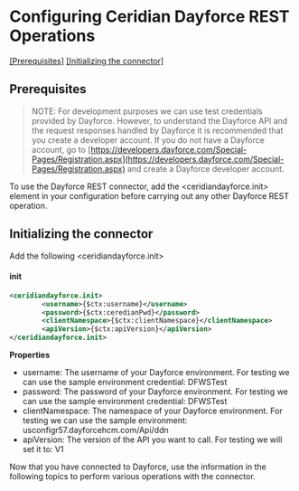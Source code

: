 # Configuring Ceridian Dayforce REST Operations

[[Prerequisites]](#Prerequisites) [[Initializing the connector]](#initializing-the-connector)

## Prerequisites

> NOTE: For development purposes we can use test credentials provided by Dayforce. However, to understand the Dayforce API and the request responses handled by Dayforce it is recommended that you create a developer account. If you do not have a Dayforce account, go to [https://developers.dayforce.com/Special-Pages/Registration.aspx](https://developers.dayforce.com/Special-Pages/Registration.aspx) and create a Dayforce developer account.

To use the Dayforce REST connector, add the <ceridiandayforce.init> element in your configuration before carrying out any other Dayforce REST operation. 

## Initializing the connector
Add the following <ceridiandayforce.init>

#### init
```xml
<ceridiandayforce.init>
        <username>{$ctx:username}</username>
        <password>{$ctx:ceredianPwd}</password>
        <clientNamespace>{$ctx:clientNamespace}</clientNamespace>
        <apiVersion>{$ctx:apiVersion}</apiVersion>
</ceridiandayforce.init>
```

**Properties**
* username: The username of your Dayforce environment. For testing we can use the sample environment credential: DFWSTest
* password: The password of your Dayforce environment. For testing we can use the sample environment credential: DFWSTest
* clientNamespace: The namespace of your Dayforce environment. For testing we can use the sample environment: usconfigr57.dayforcehcm.com/Api/ddn
* apiVersion: The version of the API you want to call. For testing we will set it to: V1

Now that you have connected to Dayforce, use the information in the following topics to perform various operations with the connector.
